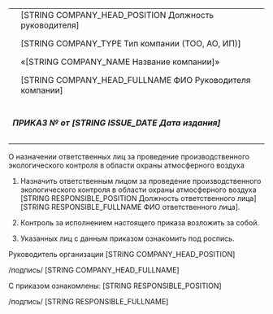 <table>
    <tbody>
        <tr>
            <td> </td>
            <td class="text-right">
[STRING COMPANY_HEAD_POSITION Должность руководителя]

[STRING COMPANY_TYPE Тип компании (ТОО, АО, ИП)]

«[STRING COMPANY_NAME Название компании]»

[STRING COMPANY_HEAD_FULLNAME ФИО Руководителя компании]
</td>
</tr>
<tr>
            <td colspan="2" class="text-center">
            <h5>ПРИКАЗ №
от [STRING ISSUE_DATE Дата издания]</h5>
            </td>
        </tr>
</tbody>

</table>

<p style="page-break-before: always">



О назначении ответственных лиц за проведение производственного экологического контроля в области охраны атмосферного воздуха

1.  Назначить ответственным лицом за проведение производственного экологического контроля в области охраны атмосферного воздуха [STRING RESPONSIBLE_POSITION Должность ответственного лица][STRING RESPONSIBLE_FULLNAME ФИО ответственного лица].

2.  Контроль за исполнением настоящего приказа возложить за собой.

3.  Указанных лиц с данным приказом ознакомить под роспись.

Руководитель организации
[STRING COMPANY_HEAD_POSITION]

/подпись/
[STRING COMPANY_HEAD_FULLNAME]

С приказом ознакомлены:
[STRING RESPONSIBLE_POSITION]

/подпись/
[STRING RESPONSIBLE_FULLNAME]

</p>
